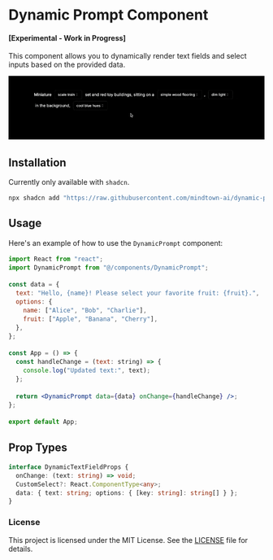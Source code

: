 # Dynamic Prompt Component

#### [Experimental - Work in Progress]

This component allows you to dynamically render text fields and select inputs based on the provided data.

![demo](./demo.gif)

## Installation

Currently only available with `shadcn`.

```sh
npx shadcn add "https://raw.githubusercontent.com/mindtown-ai/dynamic-prompt/main/schema.json"
```

## Usage

Here's an example of how to use the `DynamicPrompt` component:

```jsx
import React from "react";
import DynamicPrompt from "@/components/DynamicPrompt";

const data = {
  text: "Hello, {name}! Please select your favorite fruit: {fruit}.",
  options: {
    name: ["Alice", "Bob", "Charlie"],
    fruit: ["Apple", "Banana", "Cherry"],
  },
};

const App = () => {
  const handleChange = (text: string) => {
    console.log("Updated text:", text);
  };

  return <DynamicPrompt data={data} onChange={handleChange} />;
};

export default App;
```

## Prop Types

```ts
interface DynamicTextFieldProps {
  onChange: (text: string) => void;
  CustomSelect?: React.ComponentType<any>;
  data: { text: string; options: { [key: string]: string[] } };
}
```

### License

This project is licensed under the MIT License. See the [LICENSE](./LICENSE) file for details.
